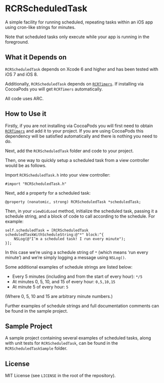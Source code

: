 RCRScheduledTask
================

A simple facility for running scheduled, repeating tasks within an iOS app using cron-like strings for minutes.

Note that scheduled tasks only execute while your app is running in the foreground.

## What it Depends on

`RCRScheduledTask` depends on Xcode 6 and higher and has been tested with iOS 7 and iOS 8.

Additionally, `RCRScheduledTask` depends on [`RCRTimers`](https://github.com/robinsonrc/RCRTimers). If installing via CocoaPods you will get `RCRTimers` automatically.

All code uses ARC.

## How to Use it

Firstly, if you are not installing via CocoaPods you will first need to obtain [`RCRTimers`](https://github.com/robinsonrc/RCRTimers) and add it to your project. If you are using CocoaPods this dependency will be satisfied automatically and there is nothing you need to do.

Next, add the `RCRScheduledTask` folder and code to your project.

Then, one way to quickly setup a scheduled task from a view controller would be as follows.

Import `RCRScheduledTask.h` into your view controller:

```objc
#import "RCRScheduledTask.h"
```

Next, add a property for a scheduled task:

```objc
@property (nonatomic, strong) RCRScheduledTask *scheduledTask;
```

Then, in your `viewDidLoad` method, initialize the scheduled task, passing it a schedule string, and a block of code to call according to the schedule. For example:

```objc
self.scheduledTask = [RCRScheduledTask scheduledTaskWithScheduleString:@"*" block:^{
    NSLog(@"I’m a scheduled task! I run every minute");
}];
```

In this case we’re using a schedule string of `*` (which means ‘run every minute’) and we’re simply logging a message using `NSLog()`.

Some additional examples of schedule strings are listed below:

- Every 5 minutes (including and from the start of every hour): `*/5`
- At minutes 0, 5, 10, and 15 of every hour: `0,5,10,15`
- At minute 5 of every hour: `5`

(Where 0, 5, 10 and 15 are arbitrary minute numbers.)

Further examples of schedule strings and full documentation comments can be found in the sample project.

## Sample Project

A sample project containing several examples of scheduled tasks, along with unit tests for `RCRScheduledTask`, can be found in the `RCRScheduledTaskSample` folder.

## License

MIT License (see `LICENSE` in the root of the repository).